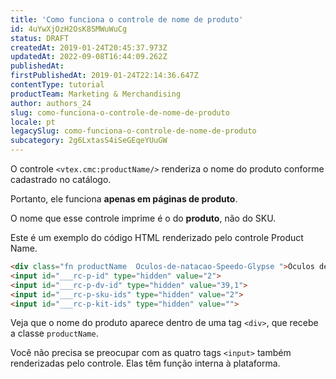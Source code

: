 ```yaml
---
title: 'Como funciona o controle de nome de produto'
id: 4uYwXjOzH2OsK8SMWuWuCg
status: DRAFT
createdAt: 2019-01-24T20:45:37.973Z
updatedAt: 2022-09-08T16:44:09.262Z
publishedAt: 
firstPublishedAt: 2019-01-24T22:14:36.647Z
contentType: tutorial
productTeam: Marketing & Merchandising
author: authors_24
slug: como-funciona-o-controle-de-nome-de-produto
locale: pt
legacySlug: como-funciona-o-controle-de-nome-de-produto
subcategory: 2g6LxtasS4iSeGEqeYUuGW
---
```


O controle `<vtex.cmc:productName/>` renderiza o nome do produto conforme cadastrado no catálogo.

Portanto, ele funciona __apenas em páginas de produto__.

<div class="alert alert-info">
O nome que esse controle imprime é o do <b>produto</b>, não do SKU.
</div>

Este é um exemplo do código HTML renderizado pelo controle Product Name.

```html
<div class="fn productName  Oculos-de-natacao-Speedo-Glypse ">Óculos de natação Speedo Glypse</div>
<input id="___rc-p-id" type="hidden" value="2">
<input id="___rc-p-dv-id" type="hidden" value="39,1">
<input id="___rc-p-sku-ids" type="hidden" value="2">
<input id="___rc-p-kit-ids" type="hidden" value="">
```

Veja que o nome do produto aparece dentro de uma tag `<div>`, que recebe a classe `productName`.

Você não precisa se preocupar com as quatro tags `<input>` também renderizadas pelo controle. Elas têm função interna à plataforma. 
